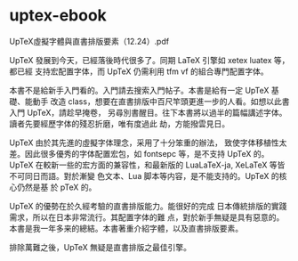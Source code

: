 # uptex-ebook

UpTeX虛擬字體與直書排版要素（12.24）.pdf


UpTeX 發展到今天，已經落後時代很多了。同期 LaTeX 引擎如 xetex luatex 等，都已經 支持宏配置字体，而 UpTeX 仍需利用 tfm vf 的組合專門配置字体。

本書不是給新手入門看的。入門請去搜索入門帖子。本書是給有一定 UpTeX 基礎、能動手 改造 class，想要在直書排版中百尺竿頭更進一步的人看。如想以此書入門 UpTeX，請趁早掩卷， 另尋別書醒目。往下本書將以過半的篇幅講述字体。讀者先要經歷字体的殘忍折磨，唯有度過此 劫，方能撥雲見日。

UpTeX 由於其先進的虛擬字体理念，采用了十分笨重的辦法， 致使字体移植性太差。因此很多優秀的字体配置宏包，如 fontsepc 等，是不支持 UpTeX 的。UpTeX 在較新一些的宏方面的兼容性，和最新版的 LuaLaTeX-ja, XeLaTeX 等皆不可同日而語。對於漸變 色文本、Lua 脚本等内容，是不能支持的。UpTeX 的核心仍然是基 於 pTeX 的。

UpTeX 的優勢在於久經考驗的直書排版能力。能很好的完成 日本傳統排版的實踐需求，所以在日本非常流行。其配置字体的難 点，對於新手無疑是具有惡意的。本書是我一年多来的總結。本書著重介紹字體，以及直書排版要素。


排除萬難之後，UpTeX 無疑是直書排版之最佳引擎。


